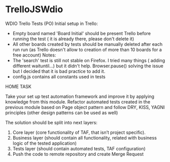 # TrelloJSWdio

WDIO Trello Tests (PO)
Initial setup in Trello:

- Empty board named 'Board Initial' should be present Trello before running the test ( it is already there, please don't delete it)
- All other boards created by tests should be manually deleted after each run run (as Trello doesn't allow to creation of more than 10 boards for a free account)
  Notes:
- The 'search' test is still not stable on Firefox. I tried many things ( adding different waituntil...) but it didn't help. Browser.pause() solving the issue but I decided that it is bad practice to add it.
- config.js contains all constants used in tests

HOME TASK

Take your set up test automation framework and improve it by applying knowledge from this module. Refactor automated tests created in the previous module based on Page object pattern and follow DRY, KISS, YAGNI principles (other design patterns can be used as well)

The solution should be split into next layers:

1. Core layer (core functionality of TAF, that isn’t project specific).
2. Business layer (should contain all functionality, related with business logic of the tested application)
3. Tests layer (should contain automated tests, TAF configuration)
4. Push the code to remote repository and create Merge Request
